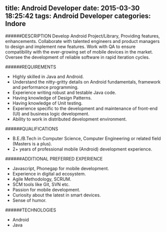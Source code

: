 title: Android Developer
date: 2015-03-30 18:25:42
tags: Android Developer
categories: Indore
---

######DESCRIPTION
Develop Android Project/Library, Providing features, enhancements. Collaborate with talented engineers and product managers to design and implement new features. Work with QA to ensure compatibility with the ever-growing set of mobile devices in the market. Oversee the development of reliable software in rapid iteration cycles.

######REQUIREMENTS
* Highly skilled in Java and Android.
* Understand the nitty-gritty details on Android fundamentals, framework and performance programming.
* Experience writing robust and testable Java code.
* Having knowledge of Design Patterns.
* Having knowledge of Unit testing.
* Experience specific to the development and maintenance of front-end (UI) and business logic development.
* Ability to work in distributed development environment.


######QUALIFICATIONS
* B.E./B.Tech in Computer Science, Computer Engineering or related field (Masters is a plus).
* 2+ years of professional mobile (Android) development experience.


######ADDITIONAL PREFERRED EXPERIENCE
* Javascript, Phonegap for mobile development.
* Experience in digital ad ecosystem.
* Agile Methodology, SCRUM.
* SCM tools like Git, SVN etc.
* Passion for mobile development.
* Curiosity about the latest in smart devices.
* Sense of humor.


######TECHNOLOGIES
* Android
* Java